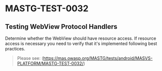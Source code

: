 #  MASTG-TEST-0032

## Testing WebView Protocol Handlers

Determine whether the WebView should have resource access. If resource access is necessary you need to verify that it's implemented following best practices.

> Please see: (https://mas.owasp.org/MASTG/tests/android/MASVS-PLATFORM/MASTG-TEST-0032/)